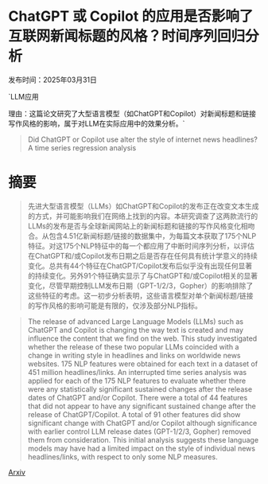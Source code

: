 # ChatGPT 或 Copilot 的应用是否影响了互联网新闻标题的风格？时间序列回归分析

发布时间：2025年03月31日

`LLM应用

理由：这篇论文研究了大型语言模型（如ChatGPT和Copilot）对新闻标题和链接写作风格的影响，属于对LLM在实际应用中的效果分析。`

> Did ChatGPT or Copilot use alter the style of internet news headlines? A time series regression analysis

# 摘要

> 先进大型语言模型（LLMs）如ChatGPT和Copilot的发布正在改变文本生成的方式，并可能影响我们在网络上找到的内容。本研究调查了这两款流行的LLMs的发布是否与全球新闻网站上的新闻标题和链接的写作风格变化相吻合。从包含4.51亿新闻标题/链接的数据集中，为每篇文本获取了175个NLP特征。对这175个NLP特征中的每一个都应用了中断时间序列分析，以评估在ChatGPT和/或Copilot发布日期之后是否存在任何具有统计学意义的持续变化。总共有44个特征在ChatGPT/Copilot发布后似乎没有出现任何显著的持续变化。另外91个特征确实显示了与ChatGPT和/或Copilot相关的显著变化，尽管早期控制LLM发布日期（GPT-1/2/3，Gopher）的影响排除了这些特征的考虑。这一初步分析表明，这些语言模型对单个新闻标题/链接的写作风格的影响可能是有限的，仅涉及部分NLP指标。

> The release of advanced Large Language Models (LLMs) such as ChatGPT and Copilot is changing the way text is created and may influence the content that we find on the web. This study investigated whether the release of these two popular LLMs coincided with a change in writing style in headlines and links on worldwide news websites. 175 NLP features were obtained for each text in a dataset of 451 million headlines/links. An interrupted time series analysis was applied for each of the 175 NLP features to evaluate whether there were any statistically significant sustained changes after the release dates of ChatGPT and/or Copilot. There were a total of 44 features that did not appear to have any significant sustained change after the release of ChatGPT/Copilot. A total of 91 other features did show significant change with ChatGPT and/or Copilot although significance with earlier control LLM release dates (GPT-1/2/3, Gopher) removed them from consideration. This initial analysis suggests these language models may have had a limited impact on the style of individual news headlines/links, with respect to only some NLP measures.

[Arxiv](https://arxiv.org/abs/2503.23811)